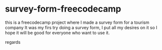 # survey-form-freecodecamp
this is a freecodecamp project where I made a survey form for a tourism company
It was my firs try doing a survey form, I put all my desires on it so I hope it will be good for everyone who want to use it.

regards
